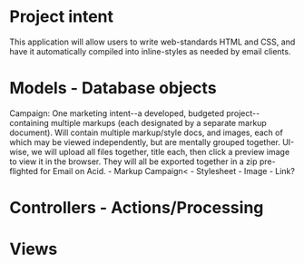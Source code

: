# Project intent
This application will allow users to write web-standards HTML and CSS,
and have it automatically compiled into inline-styles as needed by
email clients.


# Models - Database objects
Campaign: One marketing intent--a developed, budgeted project--containing multiple markups (each designated by a separate markup document). Will contain multiple markup/style docs, and images, each of which may be viewed independently, but are mentally grouped together. UI-wise, we will upload all files together, title each, then click a preview image to view it in the browser. They will all be exported together in a zip pre-flighted for Email on Acid.
          - Markup
Campaign< - Stylesheet
          - Image
          - Link?

# Controllers - Actions/Processing

# Views